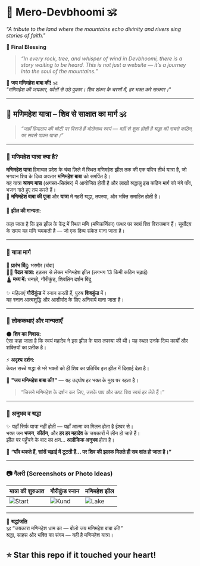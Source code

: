 # 🌄 Mero-Devbhoomi 🕉️  
*"A tribute to the land where the mountains echo divinity and rivers sing stories of faith."*

🙏 **Final Blessing**
> *“In every rock, tree, and whisper of wind in Devbhoomi, there is a story waiting to be heard. This is not just a website — it’s a journey into the soul of the mountains.”*

🙏 **जय मणिमहेश बाबा की!** 🕉️  
*"मणिमहेश की जयकार, पर्वतों से उठे पुकार। शिव शंकर के चरणों में, हर भक्त करे सत्कार।"*

---

## 🔱 मणिमहेश यात्रा – शिव से साक्षात का मार्ग 🕉️

> *“जहाँ हिमालय की चोटी पर विराजे हैं भोलेनाथ स्वयं — वहीं से शुरू होती है श्रद्धा की सबसे कठिन, पर सबसे पावन यात्रा।”*

---

### 📍 मणिमहेश यात्रा क्या है?

**मणिमहेश यात्रा** हिमाचल प्रदेश के चंबा ज़िले में स्थित मणिमहेश झील तक की एक पवित्र तीर्थ यात्रा है, जो भगवान शिव के दिव्य अवतार **मणिमहेश बाबा** को समर्पित है।  
यह यात्रा **श्रावण मास** (अगस्त-सितंबर) में आयोजित होती है और लाखों श्रद्धालु इस कठिन मार्ग को नंगे पाँव, भजन गाते हुए तय करते हैं।  
🔱 **मणिमहेश बाबा की पूजा** और **यात्रा** में गहरी श्रद्धा, तपस्या, और भक्ति समाहित होती है।

#### 🌊 **झील की मान्यता:**

कहा जाता है कि इस झील के केंद्र में स्थित मणि (मणिकर्णिका) पत्थर पर स्वयं शिव विराजमान हैं। सूर्योदय के समय यह मणि चमकती है — जो एक दिव्य संकेत माना जाता है।



---

### 🌄 यात्रा मार्ग

🚩 **प्रारंभ बिंदु:** भरमौर (चंबा)  
🚶‍♂️ **पैदल यात्रा:** हड़सर से लेकर मणिमहेश झील (लगभग 13 किमी कठिन चढ़ाई)  
🛕 **मध्य में:** धनछो, गौरीकुंड, शिवलिंग दर्शन बिंदु  

✨ महिलाएं **गौरीकुंड** में स्नान करती हैं, पुरुष **शिवकुंड** में।  
यह स्नान आत्मशुद्धि और आशीर्वाद के लिए अनिवार्य माना जाता है।



---

### 📜 लोककथाएं और मान्यताएँ

🌑 **शिव का निवास:**  
ऐसा कहा जाता है कि स्वयं महादेव ने इस झील के पास तपस्या की थी। यह स्थल उनके दिव्य कार्यों और शक्तियों का प्रतीक है।  

⚡ **अदृश्य दर्शन:**  
केवल सच्चे श्रद्धा से भरे भक्तों को ही शिव का प्रतिबिंब इस झील में दिखाई देता है।

🔱 **"जय मणिमहेश बाबा की!"** — यह उद्घोष हर भक्त के मुख पर रहता है।



> “जिसने मणिमहेश के दर्शन कर लिए, उसके पाप और कष्ट शिव स्वयं हर लेते हैं।”

---

### 🌼 अनुभव व श्रद्धा

✨ यहाँ सिर्फ यात्रा नहीं होती — यहाँ आत्मा का मिलन होता है ईश्वर से।  
भक्त जन **भजन**, **कीर्तन**, और **हर हर महादेव** के जयकारों में लीन हो जाते हैं।  
झील पर पहुँचने के बाद का क्षण... **अलौकिक अनुभव** होता है।

🔔 **“पाँव थकते हैं, सांसें चढ़ाई में टूटती हैं… पर शिव की झलक मिलते ही सब शांत हो जाता है।”**



---


### 📷 गैलरी (Screenshots or Photo Ideas)

| यात्रा की शुरुआत | गौरीकुंड स्नान | मणिमहेश झील |
|------------------|----------------|---------------|
| ![Start](https://github.com/user-attachments/assets/c442ff81-5e7c-4c3c-a125-09bc70077b3a) | ![Kund](https://github.com/user-attachments/assets/fac969e0-79ea-4b6a-a68c-66a4e0437f0a) | ![Lake](https://github.com/user-attachments/assets/96166786-0d62-4fd7-aff1-2f2d140fa733)|

---

🙏 **श्रद्धांजलि**  
🕉️ “जयकारा मणिमहेश धाम का — बोलो जय मणिमहेश बाबा की!”  
श्रद्धा, साहस और भक्ति का संगम — यही है मणिमहेश यात्रा।

⭐ **Star this repo** if it touched your heart!
---

